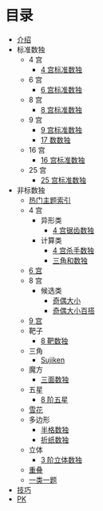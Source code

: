 # 目录

* [介绍](README.md)
* 标准数独
  * 4 宫
    * [4 宫标准数独](标准数独/4%20宫/4%20宫标准数独.md)
  * 6 宫
    * [6 宫标准数独](标准数独/6%20宫/6%20宫标准数独.md)
  * 8 宫
    * [8 宫标准数独](标准数独/8%20宫/8%20宫标准数独.md)
  * 9 宫
    * [9 宫标准数独](标准数独/9%20宫/9%20宫标准数独.md)
    * [17 数数独](标准数独/9%20宫/17%20数数独.md)
  * 16 宫
    * [16 宫标准数独](标准数独/16%20宫/16%20宫标准数独.md)
  * 25 宫
    * [25 宫标准数独](标准数独/25%20宫/25%20宫标准数独.md)
* 非标数独
  * [热门主题索引](非标数独/README.md)
  * 4 宫
    * 异形类
      * [4 宫锯齿数独](非标数独/4%20宫/异形类/4%20宫锯齿数独.md)
    * 计算类
      * [4 宫杀手数独](非标数独/4%20宫/计算类/4%20宫杀手数独.md)
      * [三角和数独](非标数独/4%20宫/计算类/三角和数独.md)
  * [6 宫](非标数独/6%20宫/6%20宫非标数独.md)
  * 8 宫
    * 候选类
      * [奇偶大小](非标数独/8%20宫/候选类/奇偶大小.md)
      * [奇偶大小百搭](非标数独/8%20宫/候选类/奇偶大小百搭.md)
  * [9 宫](非标数独/9%20宫/9%20宫非标数独.md)
  * 靶子
    * [8 靶数独](非标数独/靶子/8%20靶数独.md)
  * 三角
    * [Sujiken](非标数独/三角形/Sujiken.md)
  * 魔方
    * [三面数独](非标数独/魔方/三面数独.md)
  * 五星
    * [8 阶五星](非标数独/五星/8%20阶五星.md)
  * [雪花](非标数独/雪花数独.md)
  * 多边形
    * [半格数独](非标数独/多边形/半格数独.md)
    * [折纸数独](非标数独/多边形/折纸数独.md)
  * 立体
    * [3 阶立体数独](非标数独/立体/3%20阶立体数独.md)
  * [重叠](非标数独/重叠数独.md)
  * [一类一题](非标数独/一类一题.md)
* [技巧](技巧.md)
* [PK](PK.md)

